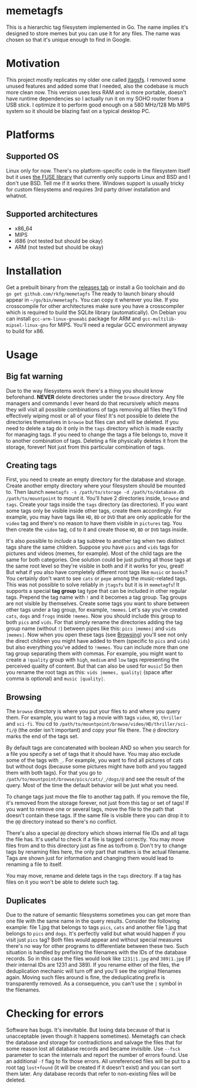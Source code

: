 # memetagfs

This is a hierarchic tag filesystem implemented in Go. The name implies it's designed to store memes but you can use it
for any files. The name was chosen so that it's unique enough to find in Google.

# Motivation

This project mostly replicates my older one called [jtagsfs](https://github.com/rkfg/jtagsfs). I removed some unused features
and added some that I needed, also the codebase is much more clean now. This version uses less RAM and is more portable, doesn't
have runtime dependencies so I actually run it on my SOHO router from a USB stick. I optimize it to perform good enough on a
580 MHz/128 Mb MIPS system so it should be blazing fast on a typical desktop PC.

# Platforms
## Supported OS

Linux only for now. There's no platform-specific code in the filesystem itself but it uses [the FUSE library](https://github.com/bazil/fuse)
that currently only supports Linux and BSD and I don't use BSD. Tell me if it works there. Windows support is usually tricky for
custom filesystems and requires 3rd party driver installation and whatnot. 

## Supported architectures

- x86_64
- MIPS
- i686 (not tested but should be okay)
- ARM (not tested but should be okay)

# Installation

Get a prebuilt binary from the [releases tab](https://github.com/rkfg/memetagfs/releases) or install a Go toolchain and do `go get github.com/rkfg/memetagfs`
The ready to launch binary should appear in `~/go/bin/memetagfs`. You can copy it wherever you like. If you crosscompile for other
architectures make sure you have a crosscompiler which is required to build the SQLite library (automatically). On Debian you can
install `gcc-arm-linux-gnueabi` package for ARM and `gcc-multilib-mipsel-linux-gnu` for MIPS. You'll need a regular GCC environment
anyway to build for x86.

# Usage

## Big fat warning

Due to the way filesystems work there's a thing you should know beforehand. **NEVER** delete directories under the `browse` directory.
Any file managers and commands I ever heard do that recursively which means they will visit all possible combinations of tags removing
all files they'll find effectively wiping most or all of your files! It's not possible to delete the directories themselves in `browse`
but files can and will be deleted. If you need to delete a tag do it only in the `tags` directory which is made exactly for managing
tags. If you need to change the tags a file belongs to, move it to another combination of tags. Deleting a file physically deletes it
from the storage, forever! Not just from this particular combination of tags.

## Creating tags

First, you need to create an empty directory for the database and storage.
Create another empty directory where your filesystem should be mounted to. Then launch
`memetagfs -s /path/to/storage -d /path/to/database.db /path/to/mountpoint`
to mount it. You'll have 2 directories inside, `browse` and `tags`. Create your tags inside the `tags` directory (as directories).
If you want some tags only be visible inside other tags, create them accordingly. For example, you may have tags
like `HD`, `BD` or `DVD` that are only applicable for the `video` tag and there's no reason to have them
visible in `pictures` tag. You then create the `video` tag, cd to it and create those `HD`, `BD` or `DVD`
tags inside.

It's also possible to _include_ a tag subtree to another tag when two distinct tags share the same children. Suppose you have
`pics` and `vids` tags for pictures and videos (memes, for example). Most of the child tags are the same for both categories.
One solution could be just putting all those tags at the same root level so they're visible in both and if it works for you, great!
But what if you also have completely different root tags like `music` or `books`? You certainly don't want to see `cats` or `pepe`
among the music-related tags. This was not possible to solve reliably in `jtagsfs` but it is in `memetagfs`! It supports a special
**tag group** tag type that can be included in other regular tags. Prepend the tag name with `!` and it becomes a tag group.
Tag groups are not visible by themselves. Create some tags you want to share between other tags under a tag group, for example, `!memes`. Let's say you've created `cats`, `dogs` and `frogs` inside `!memes`. Now you should include this group to both `pics` and `vids`. For that simply rename the directories adding the tag group name (without `!`) between pipes like this: `pics |memes|` and
`vids |memes|`. Now when you open these tags (see [Browsing](#Browsing)) you'll see not only the direct children you might have added
to them (specific to `pics` and `vids`) but also everything you've added to `!memes`. You can include more than one tag group
separating them with commas. For example, you might want to create a `!quality` group with `high`, `medium` and `low` tags representing
the perceived quality of content. But that can also be used for `music`! So then you rename the root tags as this: 
`vids |memes, quality|` (space after comma is optional) and `music |quality|`.

## Browsing

The `browse` directory is where you put your files to and where you query them.
For example, you want to tag a movie with tags `video`, `HD`, `thriller` and `sci-fi`. You cd to 
`/path/to/mountpoint/browse/video/HD/thriller/sci-fi/@` (the order isn't important) and copy your file there.
The `@` directory marks the end of the tags set.

By default tags are concatenated with boolean AND so when you search for a file you specify a set of tags that it should
have. You may also exclude some of the tags with `_`. For example, you want to find all pictures of cats but without dogs (because some
pictures might have both and you tagged them with both tags). For that you go to `/path/to/mountpoint/browse/pics/cats/_/dogs/@` and see
the result of the query. Most of the time the default behavior will be just what you need.

To change tags just move the file to another tag path. If you remove the file, it's removed from the storage forever,
not just from this tag or set of tags! If you want to remove one or several tags, move the file to the path that doesn't
contain these tags. If the same file is visible there you can drop it to the `@@` directory instead so there's no conflict.

There's also a special `@@` directory which shows internal file IDs and all tags the file has. It's useful to check
if a file is tagged correctly. You may move files from and to this directory just as fine as to/from `@`. Don't try
to change tags by renaming files here, the only part that matters is the actual filename. Tags are shown just for
information and changing them would lead to renaming a file to itself.

You may move, rename and delete tags in the `tags` directory. If a tag has files on it you won't be able to delete such tag.

## Duplicates

Due to the nature of semantic filesystems sometimes you can get more than one file with the same name in the query results. Consider the
following example: file 1.jpg that belongs to tags `pics`, `cats` and another file 1.jpg that belongs to `pics` and `dogs`. It's perfectly valid but what would happen if you visit just `pics` tag? Both files would appear and without special measures there's no way
for other programs to differentiate between these two. Such situation is handled by prefixing the filenames with the IDs of the database
records. So in this case the files would look like `1231|1.jpg` and `389|1.jpg` (if their internal IDs are 1231 and 389). If you rename
either of the files, the deduplication mechanic will turn off and you'll see the original filenames again. Moving such files around
is fine, the deduplicating prefix is transparently removed. As a consequence, you can't use the `|` symbol in the filenames.

# Checking for errors

Software has bugs. It's inevitable. But losing data because of that is unacceptable (even though it happens sometimes). Memetagfs
can check the database and storage for contradictions and salvage the files that for some reason lost all database records and became
invisible. Use `--fsck` parameter to scan the internals and report the number of errors found. Use an additional `-f` flag to fix those
errors. All unreferenced files will be put to a root tag `lost+found` (it will be created if it doesn't exist) and you can sort them
later. Any database records that refer to non-existing files will be deleted.
